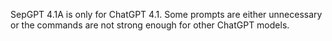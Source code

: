 SepGPT 4.1A is only for ChatGPT 4.1. Some prompts are either unnecessary or the commands are not strong enough for other ChatGPT models.

